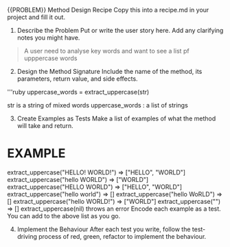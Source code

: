 {{PROBLEM}} Method Design Recipe
Copy this into a recipe.md in your project and fill it out.

1. Describe the Problem
   Put or write the user story here. Add any clarifying notes you might have.

> A user need to analyse key words and want to see a list pf upppercase words

2. Design the Method Signature
   Include the name of the method, its parameters, return value, and side effects.

'''ruby
uppercase_words = extract_uppercase(str)

str is a string of mixed words
uppercase_words : a list of strings

3. Create Examples as Tests
   Make a list of examples of what the method will take and return.

# EXAMPLE

extract_uppercase("HELLO! WORLD!") => ["HELLO", "WORLD"]
extract_uppercase("hello WORLD") => ["WORLD"]
extract_uppercase("HELLO WORLD") => ["HELLO", "WORLD"]
extract_uppercase("hello world") => []
extract_uppercase("hello WoRLD") => []
extract_uppercase("hello WORLD!") => ["WORLD"]
extract_uppercase("") => []
extract_uppercase(nil) throws an error
Encode each example as a test. You can add to the above list as you go.

4. Implement the Behaviour
   After each test you write, follow the test-driving process of red, green, refactor to implement the behaviour.
